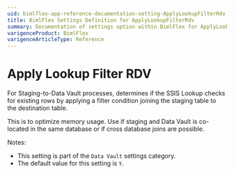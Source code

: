 ```yaml
---
uid: bimlflex-app-reference-documentation-setting-ApplyLookupFilterRdv
title: BimlFlex Settings Definition for ApplyLookupFilterRdv
summary: Documentation of settings option within BimlFlex for ApplyLookupFilterRdv
varigenceProduct: BimlFlex
varigenceArticleType: Reference
---
```


# Apply Lookup Filter RDV

For Staging-to-Data Vault processes, determines if the SSIS Lookup checks for existing rows by applying a filter condition joining the staging table to the destination table. 

This is to optimize memory usage. Use if staging and Data Vault is co-located in the same database or if cross database joins are possible.

Notes:

* This setting is part of the `Data Vault` settings category.
* The default value for this setting is `Y`.
